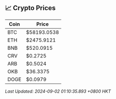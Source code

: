 ## 📈 Crypto Prices

| Coin | Price |
| ---- | ----- |
| BTC | $58193.0538 |
| ETH | $2475.9121 |
| BNB | $520.0915 |
| CRV | $0.2725 |
| ARB | $0.5024 |
| OKB | $36.3375 |
| DOGE | $0.0979 |

_Last Updated: 2024-09-02 01:10:35.893 +0800 HKT_